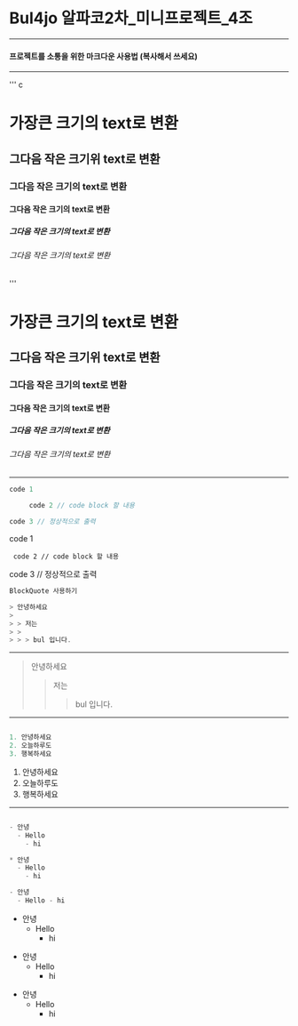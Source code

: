 # Bul4jo 알파코2차\_미니프로젝트\_4조

---

#### 프로젝트를 소통을 위한 마크다운 사용법 (복사해서 쓰세요)

---

''' c

# 가장큰 크기의 text로 변환

## 그다음 작은 크기위 text로 변환

### 그다음 작은 크기의 text로 변환

#### 그다음 작은 크기의 text로 변환

##### 그다음 작은 크기의 text로 변환

###### 그다음 작은 크기의 text로 변환

'''

# 가장큰 크기의 text로 변환

## 그다음 작은 크기위 text로 변환

### 그다음 작은 크기의 text로 변환

#### 그다음 작은 크기의 text로 변환

##### 그다음 작은 크기의 text로 변환

###### 그다음 작은 크기의 text로 변환

---

```c
code 1

     code 2 // code block 할 내용

code 3 // 정상적으로 출력
```

code 1

     code 2 // code block 할 내용

code 3 // 정상적으로 출력

```c
BlockQuote 사용하기

> 안녕하세요
>
> > 저는
> >
> > > bul 입니다.
```

---

> 안녕하세요
>
> > 저는
> >
> > > bul 입니다.

---

```c

1. 안녕하세요
2. 오늘하루도
3. 행복하세요

```

1. 안녕하세요
2. 오늘하루도
3. 행복하세요

---

```c

- 안녕
  - Hello
    - hi

* 안녕
  - Hello
    - hi

- 안녕
  - Hello - hi
```

- 안녕
  - Hello
    - hi

* 안녕
  - Hello
    - hi

- 안녕
  - Hello
    - hi
